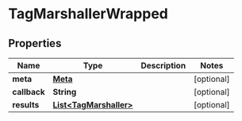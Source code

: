 
# TagMarshallerWrapped

## Properties
Name | Type | Description | Notes
------------ | ------------- | ------------- | -------------
**meta** | [**Meta**](Meta.md) |  |  [optional]
**callback** | **String** |  |  [optional]
**results** | [**List&lt;TagMarshaller&gt;**](TagMarshaller.md) |  |  [optional]



